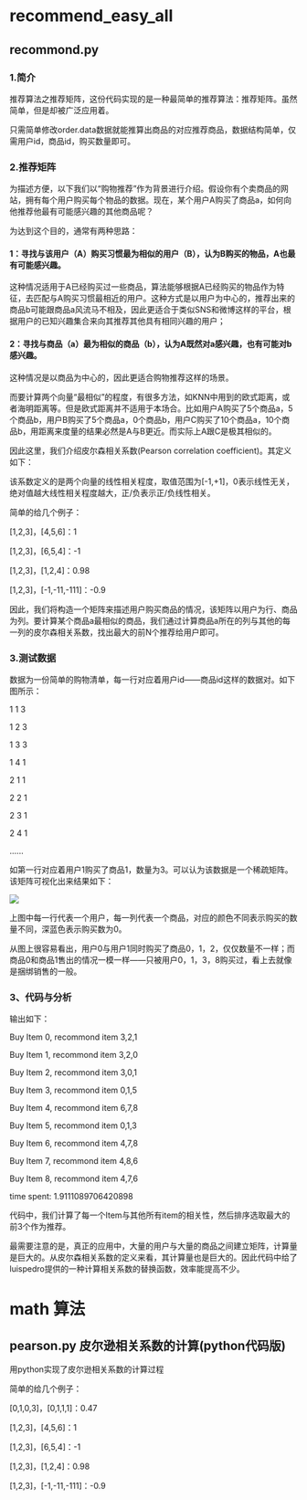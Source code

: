 # recommend_easy_all

## recommond.py

### 1.简介

推荐算法之推荐矩阵，这份代码实现的是一种最简单的推荐算法：推荐矩阵。虽然简单，但是却被广泛应用着。

只需简单修改order.data数据就能推算出商品的对应推荐商品，数据结构简单，仅需用户id，商品id，购买数量即可。

### 2.推荐矩阵

为描述方便，以下我们以“购物推荐”作为背景进行介绍。假设你有个卖商品的网站，拥有每个用户购买每个物品的数据。现在，某个用户A购买了商品a，如何向他推荐他最有可能感兴趣的其他商品呢？

为达到这个目的，通常有两种思路：

#### 1：寻找与该用户（A）购买习惯最为相似的用户（B），认为B购买的物品，A也最有可能感兴趣。

这种情况适用于A已经购买过一些商品，算法能够根据A已经购买的物品作为特征，去匹配与A购买习惯最相近的用户。这种方式是以用户为中心的，推荐出来的商品b可能跟商品a风流马不相及，因此更适合于类似SNS和微博这样的平台，根据用户的已知兴趣集合来向其推荐其他具有相同兴趣的用户；

#### 2：寻找与商品（a）最为相似的商品（b），认为A既然对a感兴趣，也有可能对b感兴趣。

这种情况是以商品为中心的，因此更适合购物推荐这样的场景。

 而要计算两个向量“最相似”的程度，有很多方法，如KNN中用到的欧式距离，或者海明距离等。但是欧式距离并不适用于本场合。比如用户A购买了5个商品a，5个商品b，用户B购买了5个商品a，0个商品b，用户C购买了10个商品a，10个商品b，用距离来度量的结果必然是A与B更近。而实际上A跟C是极其相似的。

因此这里，我们介绍皮尔森相关系数(Pearson correlation coefficient)。其定义如下：


该系数定义的是两个向量的线性相关程度，取值范围为[-1,+1]，0表示线性无关，绝对值越大线性相关程度越大，正/负表示正/负线性相关。

简单的给几个例子：

[1,2,3]，[4,5,6]：1

[1,2,3]，[6,5,4]：-1

[1,2,3]，[1,2,4]：0.98

[1,2,3]，[-1,-11,-111]：-0.9

因此，我们将构造一个矩阵来描述用户购买商品的情况，该矩阵以用户为行、商品为列。要计算某个商品a最相似的商品，我们通过计算商品a所在的列与其他的每一列的皮尔森相关系数，找出最大的前N个推荐给用户即可。

### 3.测试数据

数据为一份简单的购物清单，每一行对应着用户id——商品id这样的数据对。如下图所示：

1 1 3  

1 2 3  

1 3 3  

1 4 1  

2 1 1  

2 2 1  

2 3 1  

2 4 1  

......  

如第一行对应着用户1购买了商品1，数量为3。可以认为该数据是一个稀疏矩阵。该矩阵可视化出来结果如下：

![](https://github.com/cxs1994/recommend_system/blob/master/img/Figure_1.png)<br>

上图中每一行代表一个用户，每一列代表一个商品，对应的颜色不同表示购买的数量不同，深蓝色表示购买数为0。

从图上很容易看出，用户0与用户1同时购买了商品0，1，2，仅仅数量不一样；而商品0和商品1售出的情况一模一样——只被用户0，1，3，8购买过，看上去就像是捆绑销售的一般。

### 3、代码与分析

输出如下：

Buy Item 0, recommond item 3,2,1 

Buy Item 1, recommond item 3,2,0 

Buy Item 2, recommond item 3,0,1 

Buy Item 3, recommond item 0,1,5 

Buy Item 4, recommond item 6,7,8 

Buy Item 5, recommond item 0,1,3 

Buy Item 6, recommond item 4,7,8 

Buy Item 7, recommond item 4,8,6 

Buy Item 8, recommond item 4,7,6 

time spent: 1.9111089706420898

代码中，我们计算了每一个Item与其他所有item的相关性，然后排序选取最大的前3个作为推荐。

最需要注意的是，真正的应用中，大量的用户与大量的商品之间建立矩阵，计算量是巨大的。从皮尔森相关系数的定义来看，其计算量也是巨大的。因此代码中给了luispedro提供的一种计算相关系数的替换函数，效率能提高不少。


# math 算法

## pearson.py 皮尔逊相关系数的计算(python代码版)

用python实现了皮尔逊相关系数的计算过程

简单的给几个例子：

[0,1,0,3]，[0,1,1,1]：0.47

[1,2,3]，[4,5,6]：1

[1,2,3]，[6,5,4]：-1

[1,2,3]，[1,2,4]：0.98

[1,2,3]，[-1,-11,-111]：-0.9
